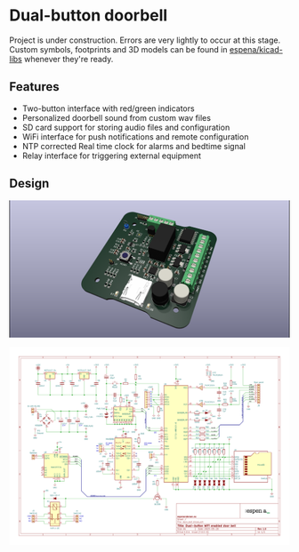 # Dual-button doorbell

Project is under construction. Errors are very lightly to occur at this stage. Custom symbols, footprints and 3D models can be found in [espena/kicad-libs](https://github.com/espena/kicad-libs) whenever they're ready.

## Features

- Two-button interface with red/green indicators
- Personalized doorbell sound from custom wav files
- SD card support for storing audio files and configuration
- WiFi interface for push notifications and remote configuration
- NTP corrected Real time clock for alarms and bedtime signal
- Relay interface for triggering external equipment

## Design

![PCB layout](/pcb_rendering.png?raw=true "PCB rendering")

![Circuit schematics](/schematics.png?raw=true "Circuit schematics")
